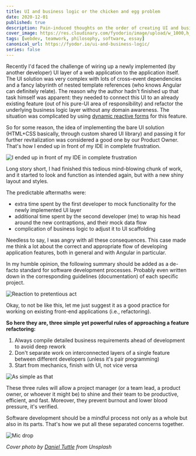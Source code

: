 ```yaml
---
title: UI and business logic or the chicken and egg problem
date: 2020-12-01
published: true
description: Pain-induced thoughts on the order of creating UI and business logic layers.
cover_image: https://res.cloudinary.com/fyodorio/image/upload/w_1000,h_420,c_fill,g_auto,q_auto,f_auto/v1603352761/chicken-and-egg_pfst5b.jpg
tags: [webdev, teamwork, philosophy, software, essay]
canonical_url: https://fyodor.io/ui-and-business-logic/
series: false
---
```


Recently I'd faced the challenge of wiring up a newly implemented (by another developer) UI layer of a web application to the application itself. The UI solution was very complex with lots of cross-event dependencies and a fancy labyrinth of nested template references (who knows Angular can definitely relate). The reason why the author hadn't finished up that task himself was apparent: they needed to connect this UI to an already existing feature (out of his pure-UI area of responsibility) and refactor the underlying business logic layer without any domain awareness. The situation was complicated by using [dynamic reactive forms](https://angular.io/guide/dynamic-form) for this feature.

So for some reason, the idea of implementing the bare UI solution (HTML+CSS basically, through custom shared UI library) and passing it for further revitalization was considered a good one by our Product Owner. That's how I ended up in front of my IDE in complete frustration.

![I ended up in front of my IDE in complete frustration](https://res.cloudinary.com/fyodorio/image/upload/v1606538157/gifs/frustration_tvvhpl.gif)

Long story short, I had finished this tedious mind-blowing chunk of work, and it started to look and function as intended again, but with a new shiny layout and styles.

The predictable aftermaths were:
* extra time spent by the first developer to mock functionality for the newly implemented UI layer
* additional time spent by the second developer (me) to wrap his head around the new contraptions, and their mock data flow
* complication of business logic to adjust it to UI scaffolding

Needless to say, I was angry with all these consequences. This case made me think a lot about the correct and appropriate flow of developing application features, both in general and with Angular in particular.

In my humble opinion, the following summary should be added as a de-facto standard for software development processes. Probably even written down in the corresponding guidelines (documentation) of each specific project.

![Reaction to pretentious act](https://res.cloudinary.com/fyodorio/image/upload/v1606918219/gifs/pathetic_eyg13j.webp)

Okay, to not be like this, let me just suggest it as a good practice for working on existing front-end applications (i.e., refactoring).

**So here they are, three simple yet powerful rules of approaching a feature refactoring:**

1. Always compile detailed business requirements ahead of development to avoid deep rework
1. Don't separate work on interconnected layers of a single feature between different developers (unless it's pair programming)
1. Start from mechanics, finish with UI, not vice versa

![As simple as that](https://res.cloudinary.com/fyodorio/image/upload/v1606921295/gifs/swanson_aka9yg.gif)

These three rules will allow a project manager (or a team lead, a product owner, or whoever it might be) to shine and their team to be productive, efficient, and fast. Moreover, they prevent burnout and lower blood pressure, it's verified.

Software development should be a mindful process not only as a whole but also in its parts. That's how we put all these separated concerns together.

![Mic drop](https://res.cloudinary.com/fyodorio/image/upload/v1606922000/gifs/mic-drop_azlax2.gif)

_Cover photo by [Daniel Tuttle](https://unsplash.com/@danieltuttle) from Unsplash_
